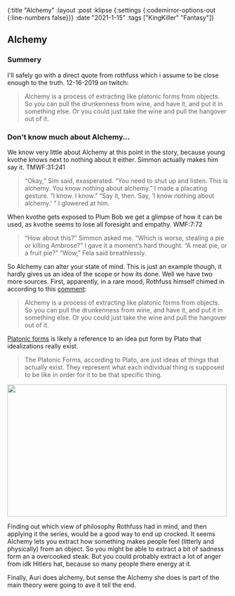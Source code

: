 {:title "Alchemy"
 :layout :post
 :klipse {:settings {:codemirror-options-out {:line-numbers false}}}
 :date "2021-1-15"
 :tags  ["KingKiller" "Fantasy"]}

## Alchemy

### Summery

I'll safely go with a direct quote from rothfuss which i assume to be close enough to the truth. 12-16-2019 on twitch:

> Alchemy is a process of extracting like platonic forms from objects. So you can pull the drunkenness from wine, and have it, and put it in something else. Or you could just take the wine and pull the hangover out of it.


### Don't know much about Alchemy...

We know very little about Alchemy at this point in the story, because young
kvothe knows next to nothing about it either. Simmon actually makes him say it. TMWF:31:241

> “Okay,” Sim said, exasperated. “You need to shut up and listen. This is alchemy. You know nothing about alchemy.”
> I made a placating gesture. “I know. I know.”
> “Say it, then. Say, ‘I know nothing about alchemy.’ ”
> I glowered at him.

When kvothe gets exposed to Plum Bob we get a glimpse of how it can be used, as kvothe seems to lose all foresight and empathy. WMF:7:72

> “How about this?” Simmon asked me. “Which is worse, stealing a pie or killing Ambrose?”
> I gave it a moment’s hard thought. “A meat pie, or a fruit pie?”
> “Wow,” Fela said breathlessly.

 So Alchemy can alter your state of mind. This is just an example though, it hardly gives us an idea of the scope or how its done. Well we have two more sources. First, apparently, in a rare mood, 
Rothfuss himself chimed in according to this [comment](https://www.reddit.com/r/kkcwhiteboard/comments/kjmud2/this_is_alchemy_you_know_nothing_about_alchemy/ggyq9go?utm_source=share&utm_medium=web2x&context=3):

> Alchemy is a process of extracting like platonic forms from objects. So you can pull the drunkenness from wine, and have it, and put it in something else. Or you could just take the wine and pull the hangover out of it.

[Platonic forms](https://owlcation.com/humanities/An-Introduction-to-Platos-Theory-of-Forms) is likely a reference to an idea put form by Plato that idealizations really exist.

> The Platonic Forms, according to Plato, are just ideas of things that actually exist. They represent what each individual thing is supposed to be like in order for it to be that specific thing.

<img src="/img/allegory-of-cave.jpeg" height="300px" width="500px">
 
Finding out which view of philosophy Rothfuss had in mind, and then applying it the series, would be a good way to end up crocked. It seems Alchemy lets you extract how something makes people feel (litterly and physically) from an object. So you might be able to extract a bit of sadness form an a overcooked steak. But you could probably extract a lot of anger from idk Hitlers hat, because so many people there energy at it.

Finally, Auri does alchemy, but sense the Alchemy she does is part of the main theory were going to ave it tell the end.
